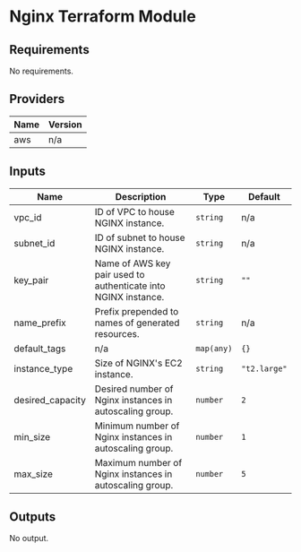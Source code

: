 # Nginx Terraform Module

<!-- BEGINNING OF PRE-COMMIT-TERRAFORM DOCS HOOK -->
## Requirements

No requirements.

## Providers

| Name | Version |
|------|---------|
| aws | n/a |

## Inputs

| Name | Description | Type | Default |
|------|-------------|------|---------|
| vpc\_id | ID of VPC to house NGINX instance. | `string` | n/a |
| subnet\_id | ID of subnet to house NGINX instance. | `string` | n/a |
| key\_pair | Name of AWS key pair used to authenticate into NGINX instance. | `string` | `""` |
| name\_prefix | Prefix prepended to names of generated resources. | `string` | n/a |
| default\_tags | n/a | `map(any)` | `{}` |
| instance\_type | Size of NGINX's EC2 instance. | `string` | `"t2.large"` |
| desired\_capacity | Desired number of Nginx instances in autoscaling group. | `number` | `2` |
| min\_size | Minimum number of Nginx instances in autoscaling group. | `number` | `1` |
| max\_size | Maximum number of Nginx instances in autoscaling group. | `number` | `5` |

## Outputs

No output.

<!-- END OF PRE-COMMIT-TERRAFORM DOCS HOOK -->